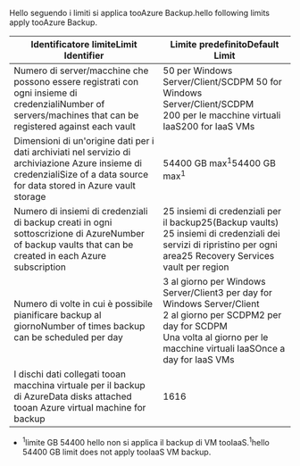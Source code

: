 <span data-ttu-id="375e7-101">Hello seguendo i limiti si applica tooAzure Backup.</span><span class="sxs-lookup"><span data-stu-id="375e7-101">hello following limits apply tooAzure Backup.</span></span>

| <span data-ttu-id="375e7-102">Identificatore limite</span><span class="sxs-lookup"><span data-stu-id="375e7-102">Limit Identifier</span></span> | <span data-ttu-id="375e7-103">Limite predefinito</span><span class="sxs-lookup"><span data-stu-id="375e7-103">Default Limit</span></span> |
| --- | --- |
| <span data-ttu-id="375e7-104">Numero di server/macchine che possono essere registrati con ogni insieme di credenziali</span><span class="sxs-lookup"><span data-stu-id="375e7-104">Number of servers/machines that can be registered against each vault</span></span> |<span data-ttu-id="375e7-105">50 per Windows Server/Client/SCDPM </span><span class="sxs-lookup"><span data-stu-id="375e7-105">50 for Windows Server/Client/SCDPM</span></span> <br/> <span data-ttu-id="375e7-106">200 per le macchine virtuali IaaS</span><span class="sxs-lookup"><span data-stu-id="375e7-106">200 for IaaS VMs</span></span> |
| <span data-ttu-id="375e7-107">Dimensioni di un'origine dati per i dati archiviati nel servizio di archiviazione Azure insieme di credenziali</span><span class="sxs-lookup"><span data-stu-id="375e7-107">Size of a data source for data stored in Azure vault storage</span></span> |<span data-ttu-id="375e7-108">54400 GB max<sup>1</sup></span><span class="sxs-lookup"><span data-stu-id="375e7-108">54400 GB max<sup>1</sup></span></span> |
| <span data-ttu-id="375e7-109">Numero di insiemi di credenziali di backup creati in ogni sottoscrizione di Azure</span><span class="sxs-lookup"><span data-stu-id="375e7-109">Number of backup vaults that can be created in each Azure subscription</span></span> |<span data-ttu-id="375e7-110">25 insiemi di credenziali per il backup</span><span class="sxs-lookup"><span data-stu-id="375e7-110">25(Backup vaults)</span></span> <br/> <span data-ttu-id="375e7-111">25 insiemi di credenziali dei servizi di ripristino per ogni area</span><span class="sxs-lookup"><span data-stu-id="375e7-111">25 Recovery Services vault per region</span></span> |
| <span data-ttu-id="375e7-112">Numero di volte in cui è possibile pianificare backup al giorno</span><span class="sxs-lookup"><span data-stu-id="375e7-112">Number of times backup can be scheduled per day</span></span> |<span data-ttu-id="375e7-113">3 al giorno per Windows Server/Client</span><span class="sxs-lookup"><span data-stu-id="375e7-113">3 per day for Windows Server/Client</span></span> <br/> <span data-ttu-id="375e7-114">2 al giorno per SCDPM</span><span class="sxs-lookup"><span data-stu-id="375e7-114">2 per day for SCDPM</span></span> <br/> <span data-ttu-id="375e7-115">Una volta al giorno per le macchine virtuali IaaS</span><span class="sxs-lookup"><span data-stu-id="375e7-115">Once a day for IaaS VMs</span></span> |
| <span data-ttu-id="375e7-116">I dischi dati collegati tooan macchina virtuale per il backup di Azure</span><span class="sxs-lookup"><span data-stu-id="375e7-116">Data disks attached tooan Azure virtual machine for backup</span></span> |<span data-ttu-id="375e7-117">16</span><span class="sxs-lookup"><span data-stu-id="375e7-117">16</span></span> |

* <span data-ttu-id="375e7-118"><sup>1</sup>limite GB 54400 hello non si applica il backup di VM tooIaaS.</span><span class="sxs-lookup"><span data-stu-id="375e7-118"><sup>1</sup>hello 54400 GB limit does not apply tooIaaS VM backup.</span></span>


